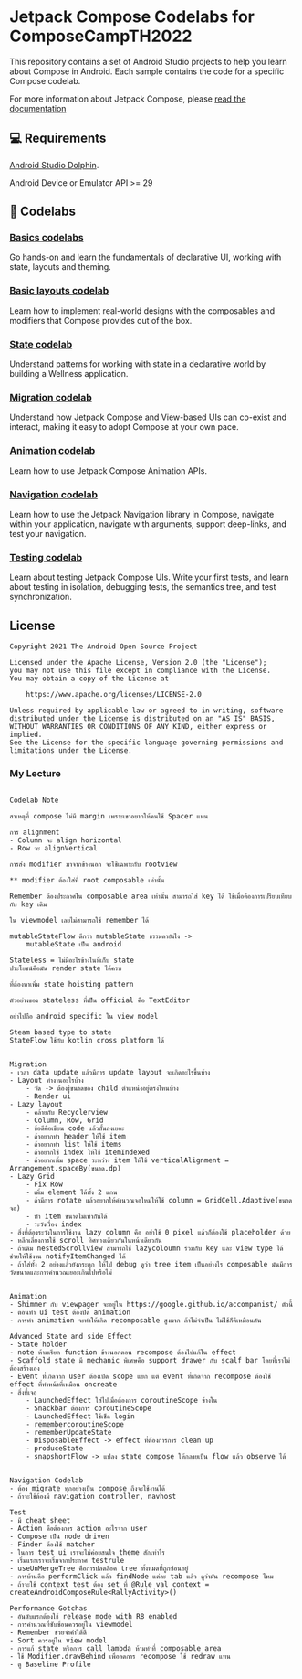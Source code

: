 # Jetpack Compose Codelabs for ComposeCampTH2022

This repository contains a set of Android Studio projects to help you learn about
Compose in Android. Each sample contains the code for a specific Compose codelab.

For more information about Jetpack Compose, please [read the documentation](https://developer.android.com/jetpack/compose)

## 💻 Requirements

[Android Studio Dolphin](https://developer.android.com/studio).

Android Device or Emulator API >= 29

## 🧬 Codelabs

### [Basics codelabs](https://developer.android.com/codelabs/jetpack-compose-basics)

Go hands-on and learn the fundamentals of declarative UI, working with state, layouts and theming.

### [Basic layouts codelab](https://developer.android.com/codelabs/jetpack-compose-layouts)

Learn how to implement real-world designs with the composables and modifiers that Compose provides out of the box.

### [State codelab](https://developer.android.com/codelabs/jetpack-compose-state)

Understand patterns for working with state in a declarative world by building a Wellness application.

### [Migration codelab](https://developer.android.com/codelabs/jetpack-compose-migration)

Understand how Jetpack Compose and View-based UIs can co-exist and interact, making it easy to
adopt Compose at your own pace.

### [Animation codelab](https://developer.android.com/codelabs/jetpack-compose-animation)

Learn how to use Jetpack Compose Animation APIs.

### [Navigation codelab](https://developer.android.com/codelabs/jetpack-compose-navigation)

Learn how to use the Jetpack Navigation library in Compose, navigate within your application,
navigate with arguments, support deep-links, and test your navigation.

### [Testing codelab](https://developer.android.com/codelabs/jetpack-compose-testing)

Learn about testing Jetpack Compose UIs. Write your first tests, and learn about testing in
isolation, debugging tests, the semantics tree, and test synchronization.

## License

```
Copyright 2021 The Android Open Source Project

Licensed under the Apache License, Version 2.0 (the "License");
you may not use this file except in compliance with the License.
You may obtain a copy of the License at

    https://www.apache.org/licenses/LICENSE-2.0

Unless required by applicable law or agreed to in writing, software
distributed under the License is distributed on an "AS IS" BASIS,
WITHOUT WARRANTIES OR CONDITIONS OF ANY KIND, either express or implied.
See the License for the specific language governing permissions and
limitations under the License.
```

### My Lecture

```

Codelab Note

สาเหตุที่ compose ไม่มี margin เพราะเขาอยากให้คนใช้ Spacer แทน

การ alignment
- Column จะ align horizontal
- Row จะ alignVertical

การส่ง modifier มาจากข้างนอก จะใช้เฉพาะกับ rootview

** modifier ต้องใส่ที่ root composable เท่านั้น

Remember ต้องประกาศใน composable area เท่านั้น สามารถใส่ key ได้ ใช้เมื่อต้องการเปรียบเทียบกับ key เดิม

ใน viewmodel เลยไม่สามารถใช้ remember ได้

mutableStateFlow ดีกว่า mutableState ธรรมดายังไง ->
	mutableState เป็น android

Stateless = ไม่มีอะไรข้างในที่เก็บ state
ประโยชน์คือมัน render state ได้ครบ

ที่ต้องหาเพิ่ม state hoisting pattern

ตัวอย่างของ stateless ที่เป็น official คือ TextEditor

อย่าไปถือ android specific ใน view model

Steam based type to state
StateFlow ใช้กับ kotlin cross platform ได้


Migration
- เวลา data update แล้วมีการ update layout จะเกิดอะไรขึ้นบ้าง
- Layout ทำงานอะไรบ้าง
    - วัด -> ต้องรู้ขนาดของ child ตำแหน่งอยู่ตรงไหนบ้าง
    - Render ui
- Lazy layout
    - คล้ายกับ Recyclerview
    - Column, Row, Grid
    - ข้อดีคือเขียน code แล้วสั้นลงเยอะ
    - ถ้าอยากทำ header ให้ใช้ item
    - ถ้าอยากทำ list ให้ใช้ items
    - ถ้าอยากใช้ index ให้ใช้ itemIndexed
    - ถ้าอยากเพิ่ม space ระหว่าง item ให้ใช้ verticalAlignment = Arrangement.spaceBy(ขนาด.dp)
- Lazy Grid
    - Fix Row
    - เพิ่ม element ได้ทั้ง 2 แกน
    - ถ้ามีการ rotate แล้วอยากให้คำนวณจอใหม่ให้ใช้ column = GridCell.Adaptive(ขนาดจอ)
    - ทำ item ขนาดไม่เท่ากันได้
    - ระวังเรื่อง index
- สิ่งที่ต้องระวังในการใช้งาน lazy column คือ อย่าใช้ 0 pixel แล้วก็ต้องใช้ placeholder ด้วย
- หลีกเลี่ยงการใช้ scroll ทิศทางเดียวกันในหน้าเดียวกัน
- ถ้าเดิม nestedScrollview สามารถใช้ lazycoloumn ร่วมกับ key และ view type ได้ ช่วยให้ใช้งาน notifyItemChanged ได้
- ถ้าใส่ทั้ง 2 อย่างแล้วยังกระตุก ให้ไป debug ดูว่า tree item เป็นอย่างไร composable มันมีการวัดขนาดและการคำนวณเยอะเกินไปหรือไม่


Animation
- Shimmer กับ viewpager จะอยู่ใน https://google.github.io/accompanist/ ตัวนี้
- ตอนทำ ui test ต้องปิด animation
- การทำ animation จะทำให้เกิด recomposable สูงมาก ถ้าไม่จำเป็น ไม่ใช้ก็ดีเหมือนกัน

Advanced State and side Effect
- State holder
- note ห้ามเรียก function ข้างนอกตอน recompose ต้องไปแก้ใน effect
- Scaffold state มี mechanic พิเศษคือ support drawer กับ scalf bar โดยที่เราไม่ต้องสร้างเอง
- Event ที่เกิดจาก user ต้องเปิด scope แยก แต่ event ที่เกิดจาก recompose ต้องใช้ effect ที่ทำหน้าที่เหมือน oncreate
- สิ่งที่เจอ
    - LaunchedEffect ใส่ไปเมื่อต้องการ coroutineScope ข้างใน
    - Snackbar ต้องการ coroutineScope
    - LaunchedEffect ใช้เช็ค login
    - remembercoroutineScope
    - rememberUpdateState
    - DisposableEffect -> effect ที่ต้องการการ clean up
    - produceState
    - snapshortFlow -> แปลง state compose ให้กลายเป็น flow แล้ว observe ได้


Navigation Codelab
- ต้อง migrate ทุกอย่างเป็น compose ถึงจะใช้งานได้
- ถ้าจะใช้ต้องมี navigation controller, navhost

Test
- มี cheat sheet
- Action คือต้องการ action อะไรจาก user
- Compose เป็น node driven
- Finder ต้องใช้ matcher
- ในการ test ui เราจะไม่ค่อยสนใจ theme สักเท่าไร
- เริ่มแรกเราจะเริ่มจากประกาศ testrule
- useUnMergeTree คือการปลดล็อค tree ทั้งหมดที่ถูกซ่อนอยู่
- การบ้านคือ performClick แล้ว findNode แต่ละ tab แล้ว ดูว่ามัน recompose ไหม
- ถ้าจะใช้ context test ต้อง set ที่ @Rule val context = createAndroidComposeRule<RallyActivity>()

Performance Gotchas
- อันดับแรกต้องใช้ release mode with R8 enabled
- การคำนวณที่ซับซ้อนควรอยู่ใน viewmodel
- Remember ช่วยจำค่าได้ดี
- Sort ควรอยู่ใน view model
- การแก้ state หรือการ call lambda ห้ามทำที่ composable area
- ใช้ Modifier.drawBehind เพื่อลดการ recompose ใช้ redraw แทน
- ดู Baseline Profile


```